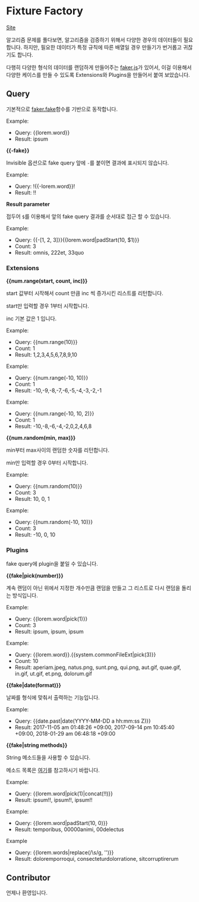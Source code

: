 # Fixture Factory

[Site](https://gongzza.github.io/fixture-factory/)

알고리즘 문제를 풀다보면, 알고리즘을 검증하기 위해서 다양한 경우의 데이터들이 필요합니다. 하지만, 필요한 데이터가 특정 규칙에 따른 배열일 경우 만들기가 번거롭고 귀찮기도 합니다.

다행히 다양한 형식의 데이터를 랜덤하게 만들어주는 [faker.js](https://github.com/Marak/faker.js)가 있어서, 이걸 이용해서 다양한 케이스를 만들 수 있도록 Extensions와 Plugins을 만들어서 붙여 보았습니다.

## Query

기본적으로 [faker.fake](https://github.com/marak/Faker.js/#fakerfake)함수를 기반으로 동작합니다.

Example:

- Query: {{lorem.word}}
- Result: ipsum

**{{-fake}}**

Invisible 옵션으로 fake query 앞에 `-`를 붙이면 결과에 표시되지 않습니다.

Example:

- Query: !{{-lorem.word}}!
- Result: !!

**Result parameter**

접두어 `$`를 이용해서 앞의 fake query 결과를 순서대로 접근 할 수 있습니다.

Example:

- Query: {{-[1, 2, 3]}}{{lorem.word|padStart(10, $1)}}
- Count: 3
- Result: omnis, 222et, 33quo

### Extensions

**{{num.range(start, count, inc)}}**

start 값부터 시작해서 count 만큼 inc 씩 증가시킨 리스트를 리턴합니다.

start만 입력할 경우 1부터 시작합니다.

inc 기본 값은 1 입니다.

Example:

- Query: {{num.range(10)}}
- Count: 1
- Result: 1,2,3,4,5,6,7,8,9,10

Example:

- Query: {{num.range(-10, 10)}}
- Count: 1
- Result: -10,-9,-8,-7,-6,-5,-4,-3,-2,-1

Example:

- Query: {{num.range(-10, 10, 2)}}
- Count: 1
- Result: -10,-8,-6,-4,-2,0,2,4,6,8

**{{num.random(min, max)}}**

min부터 max사이의 랜덤한 숫자를 리턴합니다.

min만 입력할 경우 0부터 시작합니다.

Example:

- Query: {{num.random(10)}}
- Count: 3
- Result: 10, 0, 1

Example:

- Query: {{num.random(-10, 10)}}
- Count: 3
- Result: -10, 0, 10

### Plugins

fake query에 plugin을 붙일 수 있습니다.

**{{fake|pick(number)}}**

계속 랜덤이 아닌 위에서 지정한 개수만큼 랜덤을 만들고 그 리스트로 다시 랜덤을 돌리는 방식입니다.

Example:
- Query: {{lorem.word|pick(1)}}
- Count: 3
- Result: ipsum, ipsum, ipsum

Example:
- Query: {{lorem.word}}.{{system.commonFileExt|pick(3)}}
- Count: 10
- Result: aperiam.jpeg, natus.png, sunt.png, qui.png, aut.gif, quae.gif, in.gif, ut.gif, et.png, dolorum.gif

**{{fake|date(format)}}**

날짜를 형식에 맞춰서 출력하는 기능입니다.

Example:
- Query: {{date.past|date(YYYY-MM-DD a hh:mm:ss Z)}}
- Result: 2017-11-05 am 01:48:26 +09:00, 2017-09-14 pm 10:45:40 +09:00, 2018-01-29 am 06:48:18 +09:00

**{{fake|string methods}}**

String 메소드들을 사용할 수 있습니다.

메소드 목록은 [여기](https://developer.mozilla.org/ko/docs/Web/JavaScript/Reference/Global_Objects/String)를 참고하시기 바랍니다.

Example:
- Query: {{lorem.word|pick(1)|concat(!!)}}
- Result: ipsum!!, ipsum!!, ipsum!!

Example:
- Query: {{lorem.word|padStart(10, 0)}}
- Result: temporibus, 00000animi, 00delectus

Example
- Query: {{lorem.words|replace(/\s/g, '')}}
- Result: doloremporroqui, consecteturdolorratione, sitcorruptirerum

## Contributor

언제나 환영입니다.

